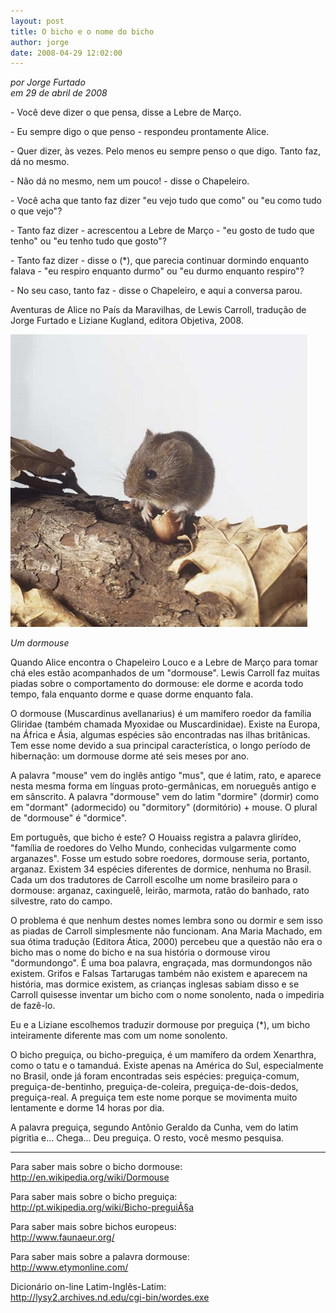```yaml
---
layout: post
title: O bicho e o nome do bicho
author: jorge
date: 2008-04-29 12:02:00
---
```

*por Jorge Furtado*\
*em 29 de abril de 2008*

\- Você deve dizer o que pensa, disse a Lebre de Março.

\- Eu sempre digo o que penso - respondeu prontamente Alice.

\- Quer dizer, às vezes. Pelo menos eu sempre penso o que digo. Tanto faz, dá no mesmo.

\- Não dá no mesmo, nem um pouco! - disse o Chapeleiro.

\- Você acha que tanto faz dizer "eu vejo tudo que como" ou "eu como tudo o que vejo"?

\- Tanto faz dizer - acrescentou a Lebre de Março - "eu gosto de tudo que tenho" ou "eu tenho tudo que gosto"?

\- Tanto faz dizer - disse o (*), que parecia continuar dormindo enquanto falava - "eu respiro enquanto durmo" ou "eu durmo enquanto respiro"?

\- No seu caso, tanto faz - disse o Chapeleiro, e aqui a conversa parou.

Aventuras de Alice no País da Maravilhas, de Lewis Carroll, tradução de Jorge Furtado e Liziane Kugland, editora Objetiva, 2008.

![](/uploads/dormousebig.jpg)

*Um dormouse*

Quando Alice encontra o Chapeleiro Louco e a Lebre de Março para tomar chá eles estão acompanhados de um "dormouse". Lewis Carroll faz muitas piadas sobre o comportamento do dormouse: ele dorme e acorda todo tempo, fala enquanto dorme e quase dorme enquanto fala.

O dormouse (Muscardinus avellanarius) é um mamífero roedor da família Gliridae (também chamada Myoxidae ou Muscardinidae). Existe na Europa, na África e Ásia, algumas espécies são encontradas nas ilhas britânicas. Tem esse nome devido a sua principal característica, o longo período de hibernação: um dormouse dorme até seis meses por ano.

A palavra "mouse" vem do inglês antigo "mus", que é latim, rato, e aparece nesta mesma forma em línguas proto-germânicas, em norueguês antigo e em sânscrito. A palavra "dormouse" vem do latim "dormire" (dormir) como em "dormant" (adormecido) ou "dormitory" (dormitório) + mouse. O plural de "dormouse" é "dormice".

Em português, que bicho é este? O Houaiss registra a palavra glirídeo, "família de roedores do Velho Mundo, conhecidas vulgarmente como arganazes". Fosse um estudo sobre roedores, dormouse seria, portanto, arganaz. Existem 34 espécies diferentes de dormice, nenhuma no Brasil. Cada um dos tradutores de Carroll escolhe um nome brasileiro para o dormouse: arganaz, caxinguelê, leirão, marmota, ratão do banhado, rato silvestre, rato do campo.

O problema é que nenhum destes nomes lembra sono ou dormir e sem isso as piadas de Carroll simplesmente não funcionam. Ana Maria Machado, em sua ótima tradução (Editora Ática, 2000) percebeu que a questão não era o bicho mas o nome do bicho e na sua história o dormouse virou "dormundongo". É uma boa palavra, engraçada, mas dormundongos não existem. Grifos e Falsas Tartarugas também não existem e aparecem na história, mas dormice existem, as crianças inglesas sabiam disso e se Carroll quisesse inventar um bicho com o nome sonolento, nada o impediria de fazê-lo.

Eu e a Liziane escolhemos traduzir dormouse por preguiça (*), um bicho inteiramente diferente mas com um nome sonolento.

O bicho preguiça, ou bicho-preguiça, é um mamífero da ordem Xenarthra, como o tatu e o tamanduá. Existe apenas na América do Sul, especialmente no Brasil, onde já foram encontradas seis espécies: preguiça-comum, preguiça-de-bentinho, preguiça-de-coleira, preguiça-de-dois-dedos, preguiça-real. A preguiça tem este nome porque se movimenta muito lentamente e dorme 14 horas por dia.

A palavra preguiça, segundo Antônio Geraldo da Cunha, vem do latim pigritìa e... Chega... Deu preguiça. O resto, você mesmo pesquisa.

- - -

Para saber mais sobre o bicho dormouse:\
http://en.wikipedia.org/wiki/Dormouse

Para saber mais sobre o bicho preguiça:\
http://pt.wikipedia.org/wiki/Bicho-preguiÃ§a

Para saber mais sobre bichos europeus:\
http://www.faunaeur.org/

Para saber mais sobre a palavra dormouse:\
http://www.etymonline.com/

Dicionário on-line Latim-Inglês-Latim:\
http://lysy2.archives.nd.edu/cgi-bin/wordes.exe